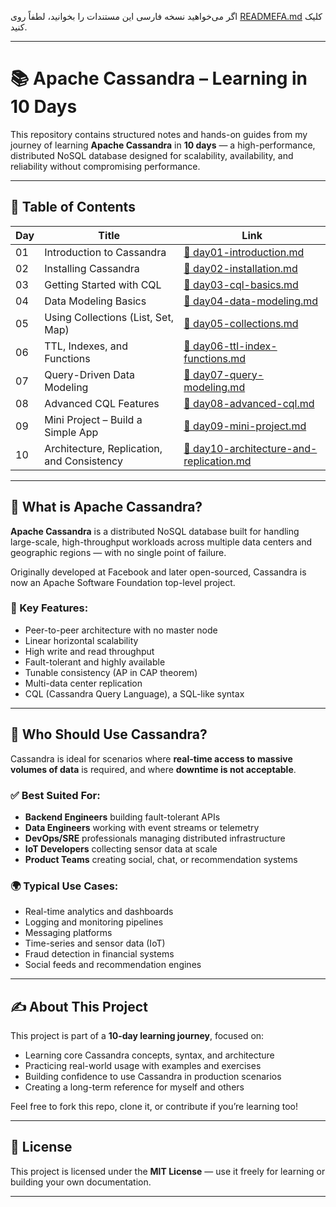 اگر می‌خواهید نسخه فارسی این مستندات را بخوانید، لطفاً روی [READMEFA.md](./READMEFA.md) کلیک کنید.

---

# 📚 Apache Cassandra – Learning in 10 Days

This repository contains structured notes and hands-on guides from my journey of learning **Apache Cassandra** in **10 days** — a high-performance, distributed NoSQL database designed for scalability, availability, and reliability without compromising performance.

---

## 📌 Table of Contents

| Day | Title | Link |
|-----|-------|------|
| 01 | Introduction to Cassandra | [📄 day01-introduction.md](./docs/day01-introduction.md) |
| 02 | Installing Cassandra | [📄 day02-installation.md](./docs/day02-installation.md) |
| 03 | Getting Started with CQL | [📄 day03-cql-basics.md](./docs/day03-cql-basics.md) |
| 04 | Data Modeling Basics | [📄 day04-data-modeling.md](./docs/day04-data-modeling.md) |
| 05 | Using Collections (List, Set, Map) | [📄 day05-collections.md](./docs/day05-collections.md) |
| 06 | TTL, Indexes, and Functions | [📄 day06-ttl-index-functions.md](./docs/day06-ttl-index-functions.md) |
| 07 | Query-Driven Data Modeling | [📄 day07-query-modeling.md](./docs/day07-query-modeling.md) |
| 08 | Advanced CQL Features | [📄 day08-advanced-cql.md](./docs/day08-advanced-cql.md) |
| 09 | Mini Project – Build a Simple App | [📄 day09-mini-project.md](./docs/day09-mini-project.md) |
| 10 | Architecture, Replication, and Consistency | [📄 day10-architecture-and-replication.md](./docs/day10-architecture-and-replication.md) |

---

## 🧠 What is Apache Cassandra?

**Apache Cassandra** is a distributed NoSQL database built for handling large-scale, high-throughput workloads across multiple data centers and geographic regions — with no single point of failure.

Originally developed at Facebook and later open-sourced, Cassandra is now an Apache Software Foundation top-level project.

### 🔧 Key Features:

- Peer-to-peer architecture with no master node
- Linear horizontal scalability
- High write and read throughput
- Fault-tolerant and highly available
- Tunable consistency (AP in CAP theorem)
- Multi-data center replication
- CQL (Cassandra Query Language), a SQL-like syntax

---

## 👥 Who Should Use Cassandra?

Cassandra is ideal for scenarios where **real-time access to massive volumes of data** is required, and where **downtime is not acceptable**.

### ✅ Best Suited For:

- **Backend Engineers** building fault-tolerant APIs
- **Data Engineers** working with event streams or telemetry
- **DevOps/SRE** professionals managing distributed infrastructure
- **IoT Developers** collecting sensor data at scale
- **Product Teams** creating social, chat, or recommendation systems

### 🌍 Typical Use Cases:

- Real-time analytics and dashboards
- Logging and monitoring pipelines
- Messaging platforms
- Time-series and sensor data (IoT)
- Fraud detection in financial systems
- Social feeds and recommendation engines

---

## ✍️ About This Project

This project is part of a **10-day learning journey**, focused on:

- Learning core Cassandra concepts, syntax, and architecture
- Practicing real-world usage with examples and exercises
- Building confidence to use Cassandra in production scenarios
- Creating a long-term reference for myself and others

Feel free to fork this repo, clone it, or contribute if you’re learning too!

---

## 📜 License

This project is licensed under the **MIT License** — use it freely for learning or building your own documentation.

---
